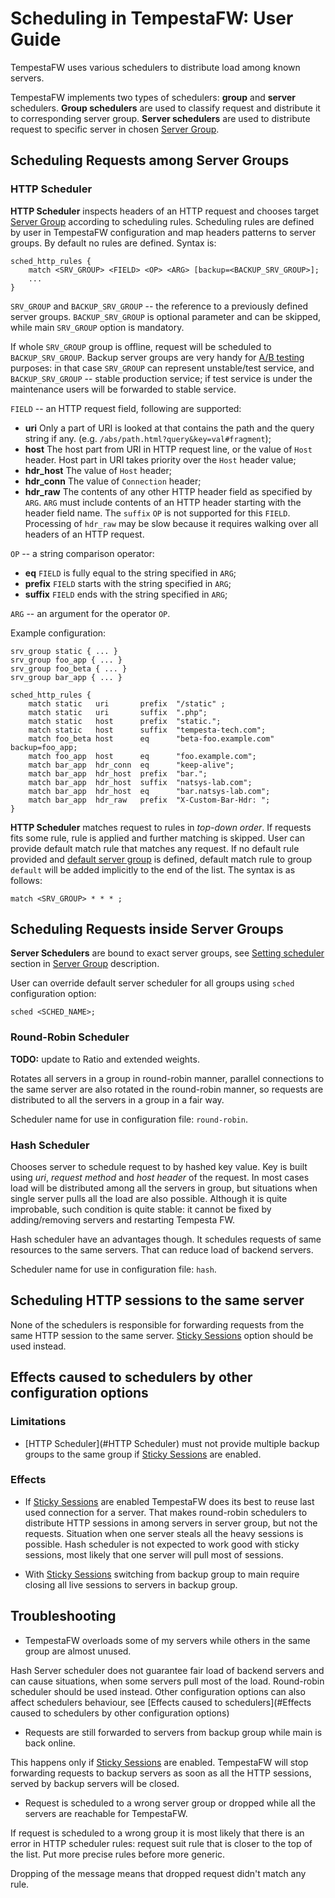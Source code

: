 # Scheduling in TempestaFW: User Guide

TempestaFW uses various schedulers to distribute load among known servers.

TempestaFW implements two types of schedulers: **group** and **server** schedulers.
**Group schedulers** are used to classify request and distribute it to corresponding
server group. **Server schedulers** are used to distribute request to specific
server in chosen [Server Group]().


## Scheduling Requests among Server Groups


### HTTP Scheduler

**HTTP Scheduler** inspects headers of an HTTP request and chooses target [Server Group]()
according to scheduling rules. Scheduling rules are defined by user in TempestaFW
configuration and map headers patterns to server groups. By default no rules
are defined. Syntax is:
```
sched_http_rules {
	match <SRV_GROUP> <FIELD> <OP> <ARG> [backup=<BACKUP_SRV_GROUP>];
	...
}
```
`SRV_GROUP` and `BACKUP_SRV_GROUP` -- the reference to a previously defined
server groups. `BACKUP_SRV_GROUP` is optional parameter and can be skipped, while
main `SRV_GROUP` option is mandatory.

If whole `SRV_GROUP` group is offline, request
will be scheduled to `BACKUP_SRV_GROUP`. Backup server groups are very handy for
[A/B testing](https://en.wikipedia.org/wiki/A/B_testing) purposes: in that case
`SRV_GROUP` can represent unstable/test service, and `BACKUP_SRV_GROUP` -- stable
production service; if test service is under the maintenance users will be
forwarded to stable service.

`FIELD` -- an HTTP request field, following are supported:
* **uri** Only a part of URI is looked at that contains the path and the query
string if any. (e.g. `/abs/path.html?query&key=val#fragment`);
* **host** The host part from URI in HTTP request line, or the value of `Host`
header. Host part in URI takes priority over the `Host` header value;
* **hdr_host** The value of `Host` header;
* **hdr_conn**  The value of `Connection` header;
* **hdr_raw** The contents of any other HTTP header field as specified by
`ARG`. `ARG` must include contents of an HTTP header starting with the header
field name. The `suffix` `OP` is not supported for this `FIELD`. Processing
of `hdr_raw` may be slow because it requires walking over all headers of an
HTTP request.

`OP` -- a string comparison operator:
* **eq** `FIELD` is fully equal to the string specified in `ARG`;
* **prefix** `FIELD` starts with the string specified in `ARG`;
* **suffix** `FIELD` ends with the string specified in `ARG`;

`ARG` -- an argument for the operator `OP`.

Example configuration:
```
srv_group static { ... }
srv_group foo_app { ... }
srv_group foo_beta { ... }
srv_group bar_app { ... }

sched_http_rules {
	match static   uri       prefix  "/static" ;
	match static   uri       suffix  ".php";
	match static   host      prefix  "static.";
	match static   host      suffix  "tempesta-tech.com";
	match foo_beta host      eq      "beta-foo.example.com" backup=foo_app;
	match foo_app  host      eq      "foo.example.com";
	match bar_app  hdr_conn  eq      "keep-alive";
	match bar_app  hdr_host  prefix  "bar.";
	match bar_app  hdr_host  suffix  "natsys-lab.com";
	match bar_app  hdr_host  eq      "bar.natsys-lab.com";
	match bar_app  hdr_raw   prefix  "X-Custom-Bar-Hdr: ";
}
```

**HTTP Scheduler** matches request to rules in _top-down order_. If requests
fits some rule, rule is applied and further matching is skipped. User can provide
default match rule that matches any request. If no default rule provided and
[default server group]() is defined, default match rule to group `default` will
be added implicitly to the end of the list. The syntax is as follows:
```
match <SRV_GROUP> * * * ;
```


## Scheduling Requests inside Server Groups

**Server Schedulers** are bound to exact server groups, see
[Setting scheduler]() section in [Server Group]() description.

User can override default server scheduler for all groups using `sched`
configuration option:
```
sched <SCHED_NAME>;
```


### Round-Robin Scheduler

**TODO:** update to Ratio and extended weights.

Rotates all servers in a group in round-robin manner, parallel connections to
the same server are also rotated in the round-robin manner, so requests are
distributed to all the servers in a group in a fair way.

Scheduler name for use in configuration file: `round-robin`.


### Hash Scheduler

Chooses server to schedule request to by hashed key value. Key is built using
_uri_, _request method_ and _host header_ of the request. In most cases load will
be distributed among all the servers in group, but situations when single server
pulls all the load are also possible. Although it is quite improbable, such
condition is quite stable: it cannot be fixed by adding/removing servers and
restarting Tempesta FW.

Hash scheduler have an advantages though. It schedules requests of same resources
to the same servers. That can reduce load of backend servers.

Scheduler name for use in configuration file: `hash`.


## Scheduling HTTP sessions to the same server

None of the schedulers is responsible for forwarding requests from the same HTTP
session to the same server. [Sticky Sessions]() option should be used instead.


## Effects caused to schedulers by other configuration options


### Limitations

- [HTTP Scheduler](#HTTP Scheduler) must not provide multiple backup groups to
the same group if [Sticky Sessions]() are enabled.


### Effects

- If [Sticky Sessions]() are enabled TempestaFW does its best to reuse last used
connection for a server. That makes round-robin schedulers to distribute HTTP
sessions in among servers in server group, but not the requests. Situation when
one server steals all the heavy sessions is possible. Hash scheduler is not
expected to work good with sticky sessions, most likely that one server will
pull most of sessions.

- With [Sticky Sessions]() switching from backup group to main require closing
all live sessions to servers in backup group.


## Troubleshooting

- TempestaFW overloads some of my servers while others in the same group are
almost unused.

Hash Server scheduler does not guarantee fair load of backend servers and
can cause situations, when some servers pull most of the load. Round-robin
scheduler should be used instead. Other configuration options can also affect
schedulers behaviour, see [Effects caused to schedulers](#Effects caused to schedulers by other configuration options)

- Requests are still forwarded to servers from backup group while main is
back online.

This happens only if [Sticky Sessions]() are enabled. TempestaFW will stop
forwarding requests to backup servers as soon as all the HTTP sessions, served
by backup servers will be closed.

- Request is scheduled to a wrong server group or dropped while all the servers
are reachable for TempestaFW.

If request is scheduled to a wrong group it is most likely that there is an
error in HTTP scheduler rules: request suit rule that is closer to the top
of the list. Put more precise rules before more generic.

Dropping of the message means that dropped request didn't match any rule.

